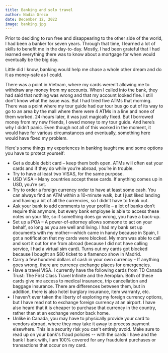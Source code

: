 ```yaml
---
title: Banking and solo travel
author: Nadia Greco
date: December 12, 2022
image: banking.jpg
---
```


Prior to deciding to run free and disappearing to the other side of the world, I had been a banker for seven years. Through that time, I learned a lot of skills to benefit me in the day-to-day. Mostly, I had been grateful that I had learned everything there was to know about a mortgage for when would eventually be the big day.

Little did I know, banking would help me chase a whole other dream and do it as money-safe as I could.

There was a point in Vietnam, where my cards weren’t allowing me to withdraw any money from my accounts. When I called into the bank, they had said that nothing was wrong and that my account looked fine. I still don’t know what the issue was. But I had tried five ATMs that morning. There was a point where my tour guide had our tour bus go out of its way to go to an area by the mall where there were 4 ATMs in a line and none of them worked. 24-hours later, it was just magically fixed. But I borrowed money from my new friends, I owed money to my tour guide. And here’s why I didn’t panic. Even though not all of this worked in the moment, it would have for various circumstances and eventually, something here would have fixed my problem.

Here's some things my experiences in banking taught me and some options you have to protect yourself:

- Get a double debit card – keep them both open. ATMs will often eat your cards and if they do while you’re abroad, you’re in trouble.
- Try to have at least two VISAS, for the same purpose.
- USD VISA – Many countries accept these cards. If anything comes up in USD, you’re set.
- Try to order a foreign currency order to have at least some cash. You can always find an ATM within a 10-minute walk, but I just liked landing and having a bit of all the currencies, so I didn’t have to freak out.
- Ask your bank to add comments to your profile – a lot of banks don’t require this anymore, but every bank employee is able to access these notes on your file, so if something does go wrong, you have a back-up.
- Set up a POA – A power-of-attorney allows someone to act on your behalf, so long as you are well and living. I had my bank set up documents with my mother—which came in handy because in Spain, I got a notification that my cards were blocked. My mom was able to call and sort it out for me from abroad (because I did not have calling service, I had a virtual sim card). Turns out my cards got blocked because I bought an $80 ticket to a flamenco show in Madrid.
- Carry a few hundred dollars of cash in your own currency – If anything goes wrong, there are currency exchange places for emergencies.
- Have a travel VISA. I currently have the following cards from TD Canada Trust: The First Class Travel Infinite and the Aeroplan. Both of these cards give me access to medical insurance, trip cancellation and baggage insurance. There are differences between them, but in addition, there is also hotel burglary insurance, item warranty, etc.
- I haven't ever taken the liberty of exploring my foreign currency options, but I have read not to exchange foreign currency at an airport. I have also heard that it is cheaper to purchase that currency in the country, rather than at an exchange vendor back home.
- Unlike in Canada, you may have to physically provide your card to vendors abroad, where they may take it away to process payment elsewhere. This is a security risk you can't entirely avoid. Make sure to read up on your bank's fraud policies -- with the cards I have and the bank I bank with, I am 100% covered for any fraudulent purchases or transactions that occur on my card.

